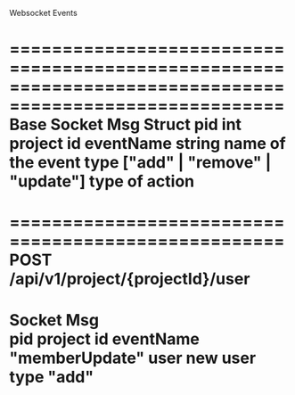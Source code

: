 Websocket Events

========================================================================================================
Base Socket Msg Struct
	pid					int										project id
	eventName 			string									name of the event
	type				["add" | "remove" | "update"]			type of action
========================================================================================================



====================================================			
POST			/api/v1/project/{projectId}/user
====================================================
Socket Msg			
				pid					project id
				eventName 			"memberUpdate"
				user				new user
				type				"add"
====================================================